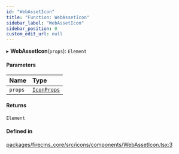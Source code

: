 ```yaml
---
id: "WebAssetIcon"
title: "Function: WebAssetIcon"
sidebar_label: "WebAssetIcon"
sidebar_position: 0
custom_edit_url: null
---
```


▸ **WebAssetIcon**(`props`): `Element`

#### Parameters

| Name | Type |
| :------ | :------ |
| `props` | [`IconProps`](../types/IconProps.md) |

#### Returns

`Element`

#### Defined in

[packages/firecms_core/src/icons/components/WebAssetIcon.tsx:3](https://github.com/FireCMSco/firecms/blob/d45f3739/packages/firecms_core/src/icons/components/WebAssetIcon.tsx#L3)
